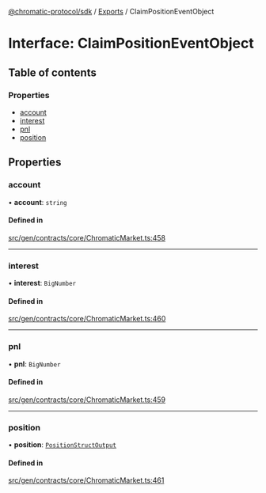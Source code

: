 [@chromatic-protocol/sdk](../README.md) / [Exports](../modules.md) / ClaimPositionEventObject

# Interface: ClaimPositionEventObject

## Table of contents

### Properties

- [account](ClaimPositionEventObject.md#account)
- [interest](ClaimPositionEventObject.md#interest)
- [pnl](ClaimPositionEventObject.md#pnl)
- [position](ClaimPositionEventObject.md#position)

## Properties

### account

• **account**: `string`

#### Defined in

[src/gen/contracts/core/ChromaticMarket.ts:458](https://github.com/chromatic-protocol/sdk/blob/10aa618/src/gen/contracts/core/ChromaticMarket.ts#L458)

___

### interest

• **interest**: `BigNumber`

#### Defined in

[src/gen/contracts/core/ChromaticMarket.ts:460](https://github.com/chromatic-protocol/sdk/blob/10aa618/src/gen/contracts/core/ChromaticMarket.ts#L460)

___

### pnl

• **pnl**: `BigNumber`

#### Defined in

[src/gen/contracts/core/ChromaticMarket.ts:459](https://github.com/chromatic-protocol/sdk/blob/10aa618/src/gen/contracts/core/ChromaticMarket.ts#L459)

___

### position

• **position**: [`PositionStructOutput`](../modules.md#positionstructoutput)

#### Defined in

[src/gen/contracts/core/ChromaticMarket.ts:461](https://github.com/chromatic-protocol/sdk/blob/10aa618/src/gen/contracts/core/ChromaticMarket.ts#L461)
